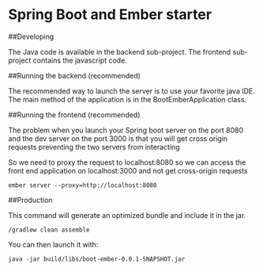 # Spring Boot and Ember starter

##Developing

The Java code is available in the backend sub-project. The frontend sub-project contains the javascript code.

##Running the backend (recommended)

The recommended way to launch the server is to use your favorite java IDE. The main method of the application is in the BootEmberApplication class.

##Running the frontend (recommended)

The problem when you launch your Spring boot server on the port 8080 and the dev server on the port 3000 is that you will get cross origin requests preventing the two servers from interacting

So we need to proxy the request to localhost:8080 so we can access the front end application on localhost:3000 and not get cross-origin requests
```
ember server --proxy=http://localhost:8080
```

##Production

This command will generate an optimized bundle and include it in the jar.
```
/gradlew clean assemble
```
You can then launch it with:
```
java -jar build/libs/boot-ember-0.0.1-SNAPSHOT.jar
```

